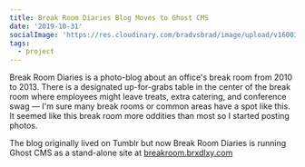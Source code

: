```yaml
---
title: Break Room Diaries Blog Moves to Ghost CMS
date: '2019-10-31'
socialImage: 'https://res.cloudinary.com/bradvsbrad/image/upload/v1600378750/posts/feat-breakroomdiaries.jpg'
tags:
  - project
---
```


Break Room Diaries is a photo-blog about an office's break room from 2010 to 2013. There is a designated up-for-grabs table in the center of the break room where employees might leave treats, extra catering, and conference swag — I'm sure many break rooms or common areas have a spot like this.  It seemed like this break room more oddities than most so  I started posting photos.

The blog originally lived on Tumblr but now Break Room Diaries is running Ghost CMS as a stand-alone site at [breakroom.brxdlxy.com](https://breakroom.brxdlxy.com)

